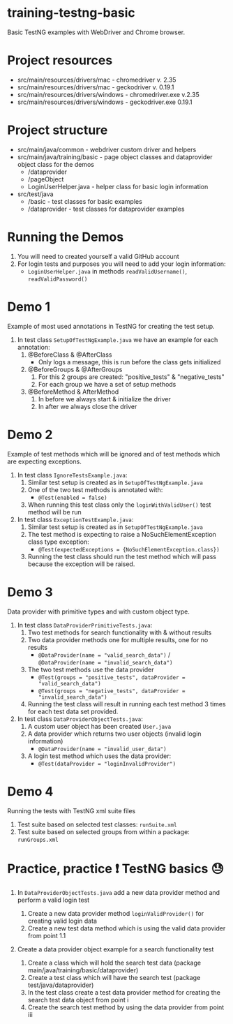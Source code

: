 # training-testng-basic
Basic TestNG examples with WebDriver and Chrome browser.

# Project resources
* src/main/resources/drivers/mac - chromedriver v. 2.35
* src/main/resources/drivers/mac - geckodriver v. 0.19.1
* src/main/resources/drivers/windows - chromedriver.exe v.2.35
* src/main/resources/drivers/windows - geckodriver.exe 0.19.1

# Project structure
* src/main/java/common - webdriver custom driver and helpers
* src/main/java/training/basic - page object classes and dataprovider object class for the demos
    * /dataprovider
    * /pageObject
    * LoginUserHelper.java - helper class for basic login information
* src/test/java
    * /basic - test classes for basic examples
    * /dataprovider - test classes for dataprovider examples
    
# Running the Demos
1. You will need to created yourself a valid GitHub account
2. For login tests and purposes you will need to add your login information:
    * `LoginUserHelper.java` in methods `readValidUsername()`, `readValidPassword()`

# Demo 1
Example of most used annotations in TestNG for creating the test setup.

1. In test class `SetupOfTestNgExample.java` we have an example for each annotation:
    1. @BeforeClass & @AfterClass
        * Only logs a message, this is run before the class gets initialized
    2. @BeforeGroups & @AfterGroups
        1. For this 2 groups are created: "positive_tests" & "negative_tests"
        2. For each group we have a set of setup methods
    3. @BeforeMethod & AfterMethod
        1. In before we always start & initialize the driver
        2. In after we always close the driver 
        
# Demo 2
Example of test methods which will be ignored and of test methods which are expecting exceptions.

1. In test class `IgnoreTestsExample.java`:
    1. Similar test setup is created as in `SetupOfTestNgExample.java`
    2. One of the two test methods is annotated with:
        *  `@Test(enabled = false)`
    3. When running this test class only the `loginWithValidUser()` test method will be run
2. In test class `ExceptionTestExample.java`:
    1. Similar test setup is created as in `SetupOfTestNgExample.java`
    2. The test method is expecting to raise a NoSuchElementException class type exception:
        * `@Test(expectedExceptions = {NoSuchElementException.class})`
    3. Running the test class should run the test method which will pass because the exception will be raised.

# Demo 3
Data provider with primitive types and with custom object type.

1. In test class `DataProviderPrimitiveTests.java`:
    1. Two test methods for search functionality with & without results
    2. Two data provider methods one for multiple results, one for no results
        * `@DataProvider(name = "valid_search_data")` / `@DataProvider(name = "invalid_search_data")`
    3. The two test methods use the data provider 
        * `@Test(groups = "positive_tests", dataProvider = "valid_search_data")`
        * `@Test(groups = "negative_tests", dataProvider = "invalid_search_data")`
    4. Running the test class will result in running each test method 3 times for each test data set provided.
2. In test class `DataProviderObjectTests.java`:
    1. A custom user object has been created `User.java`
    2. A data provider which returns two user objects (invalid login information)
        * `@DataProvider(name = "invalid_user_data")`
    3. A login test method which uses the data provider:
        * `@Test(dataProvider = "loginInvalidProvider")`
    
# Demo 4
Running the tests with TestNG xml suite files

1. Test suite based on selected test classes: `runSuite.xml`
2. Test suite based on selected groups from within a package: `runGroups.xml`

# Practice, practice :exclamation: TestNG basics :sweat:
1. In `DataProviderObjectTests.java` add a new data provider method and perform a valid login test
    1. Create a new data provider method `loginValidProvider()` for creating valid login data
    2. Create a new test data method which is using the valid data provider from point 1.1

2. Create a data provider object example for a search functionality test
    1. Create a class which will hold the search test data (package main/java/training/basic/dataprovider)
    2. Create a test class which will have the search test (package test/java/dataprovider)
    3. In the test class create a test data provider method for creating the search test data object from point i
    4. Create the search test method by using the data provider from point iii